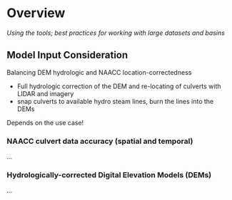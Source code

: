 # Overview

*Using the tools; best practices for working with large datasets and basins*

## Model Input Consideration

Balancing DEM hydrologic and NAACC location-correctedness

* Full hydrologic correction of the DEM and re-locating of culverts with LIDAR and imagery
* snap culverts to available hydro steam lines, burn the lines into the DEMs

Depends on the use case!

### NAACC culvert data accuracy (spatial and temporal)

...

### Hydrologically-corrected Digital Elevation Models (DEMs)

...
